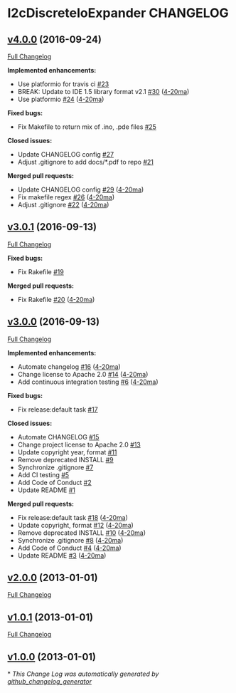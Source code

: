 # I2cDiscreteIoExpander CHANGELOG

## [v4.0.0](https://github.com/4-20ma/I2cDiscreteIoExpander/tree/v4.0.0) (2016-09-24)
[Full Changelog](https://github.com/4-20ma/I2cDiscreteIoExpander/compare/v3.0.1...v4.0.0)

**Implemented enhancements:**

- Use platformio for travis ci [\#23](https://github.com/4-20ma/I2cDiscreteIoExpander/issues/23)
- BREAK: Update to IDE 1.5 library format v2.1 [\#30](https://github.com/4-20ma/I2cDiscreteIoExpander/pull/30) ([4-20ma](https://github.com/4-20ma))
- Use platformio [\#24](https://github.com/4-20ma/I2cDiscreteIoExpander/pull/24) ([4-20ma](https://github.com/4-20ma))

**Fixed bugs:**

- Fix Makefile to return mix of .ino, .pde files [\#25](https://github.com/4-20ma/I2cDiscreteIoExpander/issues/25)

**Closed issues:**

- Update CHANGELOG config [\#27](https://github.com/4-20ma/I2cDiscreteIoExpander/issues/27)
- Adjust .gitignore to add docs/\*.pdf to repo [\#21](https://github.com/4-20ma/I2cDiscreteIoExpander/issues/21)

**Merged pull requests:**

- Update CHANGELOG config [\#29](https://github.com/4-20ma/I2cDiscreteIoExpander/pull/29) ([4-20ma](https://github.com/4-20ma))
- Fix makefile regex [\#26](https://github.com/4-20ma/I2cDiscreteIoExpander/pull/26) ([4-20ma](https://github.com/4-20ma))
- Adjust .gitignore [\#22](https://github.com/4-20ma/I2cDiscreteIoExpander/pull/22) ([4-20ma](https://github.com/4-20ma))

## [v3.0.1](https://github.com/4-20ma/I2cDiscreteIoExpander/tree/v3.0.1) (2016-09-13)
[Full Changelog](https://github.com/4-20ma/I2cDiscreteIoExpander/compare/v3.0.0...v3.0.1)

**Fixed bugs:**

- Fix Rakefile [\#19](https://github.com/4-20ma/I2cDiscreteIoExpander/issues/19)

**Merged pull requests:**

- Fix Rakefile [\#20](https://github.com/4-20ma/I2cDiscreteIoExpander/pull/20) ([4-20ma](https://github.com/4-20ma))

## [v3.0.0](https://github.com/4-20ma/I2cDiscreteIoExpander/tree/v3.0.0) (2016-09-13)
[Full Changelog](https://github.com/4-20ma/I2cDiscreteIoExpander/compare/v2.0.0...v3.0.0)

**Implemented enhancements:**

- Automate changelog [\#16](https://github.com/4-20ma/I2cDiscreteIoExpander/pull/16) ([4-20ma](https://github.com/4-20ma))
- Change license to Apache 2.0 [\#14](https://github.com/4-20ma/I2cDiscreteIoExpander/pull/14) ([4-20ma](https://github.com/4-20ma))
- Add continuous integration testing [\#6](https://github.com/4-20ma/I2cDiscreteIoExpander/pull/6) ([4-20ma](https://github.com/4-20ma))

**Fixed bugs:**

- Fix release:default task [\#17](https://github.com/4-20ma/I2cDiscreteIoExpander/issues/17)

**Closed issues:**

- Automate CHANGELOG [\#15](https://github.com/4-20ma/I2cDiscreteIoExpander/issues/15)
- Change project license to Apache 2.0 [\#13](https://github.com/4-20ma/I2cDiscreteIoExpander/issues/13)
- Update copyright year, format [\#11](https://github.com/4-20ma/I2cDiscreteIoExpander/issues/11)
- Remove deprecated INSTALL [\#9](https://github.com/4-20ma/I2cDiscreteIoExpander/issues/9)
- Synchronize .gitignore [\#7](https://github.com/4-20ma/I2cDiscreteIoExpander/issues/7)
- Add CI testing [\#5](https://github.com/4-20ma/I2cDiscreteIoExpander/issues/5)
- Add Code of Conduct [\#2](https://github.com/4-20ma/I2cDiscreteIoExpander/issues/2)
- Update README [\#1](https://github.com/4-20ma/I2cDiscreteIoExpander/issues/1)

**Merged pull requests:**

- Fix release:default task [\#18](https://github.com/4-20ma/I2cDiscreteIoExpander/pull/18) ([4-20ma](https://github.com/4-20ma))
- Update copyright, format [\#12](https://github.com/4-20ma/I2cDiscreteIoExpander/pull/12) ([4-20ma](https://github.com/4-20ma))
- Remove deprecated INSTALL [\#10](https://github.com/4-20ma/I2cDiscreteIoExpander/pull/10) ([4-20ma](https://github.com/4-20ma))
- Synchronize .gitignore [\#8](https://github.com/4-20ma/I2cDiscreteIoExpander/pull/8) ([4-20ma](https://github.com/4-20ma))
- Add Code of Conduct [\#4](https://github.com/4-20ma/I2cDiscreteIoExpander/pull/4) ([4-20ma](https://github.com/4-20ma))
- Update README [\#3](https://github.com/4-20ma/I2cDiscreteIoExpander/pull/3) ([4-20ma](https://github.com/4-20ma))

## [v2.0.0](https://github.com/4-20ma/I2cDiscreteIoExpander/tree/v2.0.0) (2013-01-01)
[Full Changelog](https://github.com/4-20ma/I2cDiscreteIoExpander/compare/v1.0.1...v2.0.0)

## [v1.0.1](https://github.com/4-20ma/I2cDiscreteIoExpander/tree/v1.0.1) (2013-01-01)
[Full Changelog](https://github.com/4-20ma/I2cDiscreteIoExpander/compare/v1.0.0...v1.0.1)

## [v1.0.0](https://github.com/4-20ma/I2cDiscreteIoExpander/tree/v1.0.0) (2013-01-01)


\* *This Change Log was automatically generated by [github_changelog_generator](https://github.com/skywinder/Github-Changelog-Generator)*